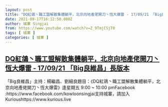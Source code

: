 ```yaml
---
layout: post
title: "DQ紅鴿丶職工盟解散集體躺平，北京向地產佬開刀丶恆大爆雷 - 17/09/21 「Big良維昌」長版本"
date: 2021-09-17T16:12:50.000Z
author: 城寨 Singjai
from: https://www.youtube.com/watch?v=Z_9TmjCSjT0
tags: [ 城寨 ]
categories: [ 城寨 ]
---
```

<!--1631895170000-->
[DQ紅鴿丶職工盟解散集體躺平，北京向地產佬開刀丶恆大爆雷 - 17/09/21 「Big良維昌」長版本](https://www.youtube.com/watch?v=Z_9TmjCSjT0)
------

<div>
「Big良維昌」主持：楊繼昌、劉細良題目：《DQ紅鴿丶職工盟解散集體躺平，北京向地產佬開刀丶恆大爆雷》逢星期五 9:00 ~ 10:00 pmFacebook :https://www.facebook.com/kowloonsingjai支持城寨，請加入Kurioushttps://www.kurious.live
</div>
